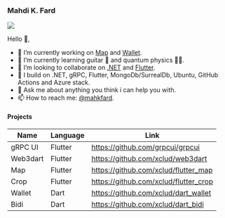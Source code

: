 ### Mahdi K. Fard

![](https://komarev.com/ghpvc/?username=xclud)

Hello 👋,

- 🔭 I’m currently working on [Map](https://pub.dev/packages/map) and [Wallet](https://pub.dev/packages/wallet).
- 🌱 I’m currently learning guitar 🎸 and quantum physics 👨‍🔬.
- 👯 I’m looking to collaborate on [.NET](https://github.com/dotnet/runtime) and [Flutter](https://github.com/flutter/flutter).
- 🤔 I build on .NET, gRPC, Flutter, MongoDb/SurrealDb, Ubuntu, GitHub Actions and Azure stack.
- 💬 Ask me about anything you think i can help you with.
- 📫 How to reach me: [@mahkfard](https://t.me/mahkfard).
<!--
- 😄 Pronouns: ...
- ⚡ Fun fact: ...
-->
#### Projects
| Name | Language | Link |
|------|--------- |-------------|
| gRPC UI | Flutter | https://github.com/grpcui/grpcui |
| Web3dart | Flutter | https://github.com/xclud/web3dart |
| Map | Flutter | https://github.com/xclud/flutter_map |
| Crop | Flutter | https://github.com/xclud/flutter_crop |
| Wallet | Dart | https://github.com/xclud/dart_wallet |
| Bidi | Dart | https://github.com/xclud/dart_bidi |
